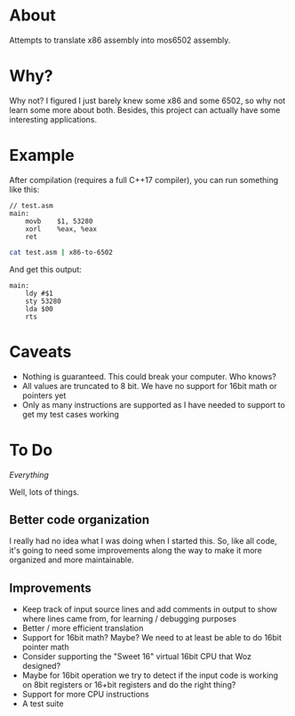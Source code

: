 # About

Attempts to translate x86 assembly into mos6502 assembly.

# Why?

Why not? I figured I just barely knew some x86 and some 6502, so why not learn some more about both. Besides, this project can actually have some interesting applications.

# Example

After compilation (requires a full C++17 compiler), you can run something like this:

```assembly_x86
// test.asm
main:
	movb	$1, 53280
	xorl	%eax, %eax
	ret
```

```bash
cat test.asm | x86-to-6502
```

And get this output:

```
main:
	ldy #$1
	sty 53280
	lda $00
	rts 
```

# Caveats

 * Nothing is guaranteed. This could break your computer. Who knows?
 * All values are truncated to 8 bit. We have no support for 16bit math or pointers yet
 * Only as many instructions are supported as I have needed to support to get my test cases working

# To Do

*Everything*

Well, lots of things.

## Better code organization

I really had no idea what I was doing when I started this. So, like all code, it's going to need some improvements along the way to make it more organized and more maintainable.

## Improvements

 * Keep track of input source lines and add comments in output to show where lines came from, for learning / debugging purposes
 * Better / more efficient translation
 * Support for 16bit math? Maybe? We need to at least be able to do 16bit pointer math
 * Consider supporting the "Sweet 16" virtual 16bit CPU that Woz designed?
 * Maybe for 16bit operation we try to detect if the input code is working on 8bit registers or 16+bit registers and do the right thing?
 * Support for more CPU instructions
 * A test suite


